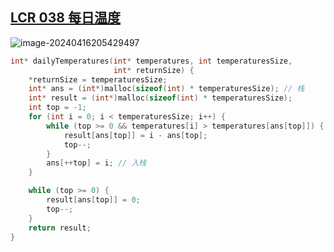 ## [LCR 038 每日温度](https://leetcode.cn/problems/iIQa4I/)

![image-20240416205429497](https://like-a.oss-cn-beijing.aliyuncs.com/img/image-20240416205429497.png)



```c
int* dailyTemperatures(int* temperatures, int temperaturesSize,
                       int* returnSize) {
    *returnSize = temperaturesSize;
    int* ans = (int*)malloc(sizeof(int) * temperaturesSize); // 栈
    int* result = (int*)malloc(sizeof(int) * temperaturesSize);
    int top = -1;
    for (int i = 0; i < temperaturesSize; i++) {
        while (top >= 0 && temperatures[i] > temperatures[ans[top]]) {
            result[ans[top]] = i - ans[top];
            top--;
        }
        ans[++top] = i; // 入栈
    }

    while (top >= 0) {
        result[ans[top]] = 0;
        top--;
    }
    return result;
}

```

